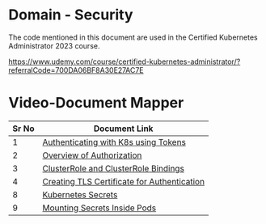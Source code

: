# Domain - Security

The code mentioned in this document are used in the Certified Kubernetes Administrator 2023 course.

https://www.udemy.com/course/certified-kubernetes-administrator/?referralCode=700DA06BF8A30E27AC7E


# Video-Document Mapper

| Sr No | Document Link |
| ------ | ------ |
| 1 | [Authenticating with K8s using Tokens][PlDa] |
| 2 | [Overview of Authorization][PlDb]
| 3 | [ClusterRole and ClusterRole Bindings][PlDc]
| 4 | [Creating TLS Certificate for Authentication][PlDd] |
| 8 | [Kubernetes Secrets][PlDe] |
| 9 | [Mounting Secrets Inside Pods][PlDf] |




   [PlDa]: <./authentication.md>
   [PlDb]: <./authorization.md>
   [PlDc]: <./cluster-permissions.md>
   [PlDd]: <./certificate-steps.md>
   [PlDe]: <./secret-data.md>
   [PlDf]: <./mounting-secrets.md>
